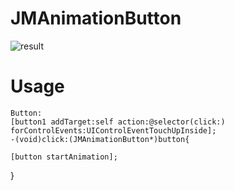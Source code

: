 # JMAnimationButton
![result](https://github.com/Jimmy6464/JMAnimationButton/blob/master/result.gif)
# Usage 

	Button:
	[button1 addTarget:self action:@selector(click:) forControlEvents:UIControlEventTouchUpInside];  
	-(void)click:(JMAnimationButton*)button{

    [button startAnimation];
    
}
